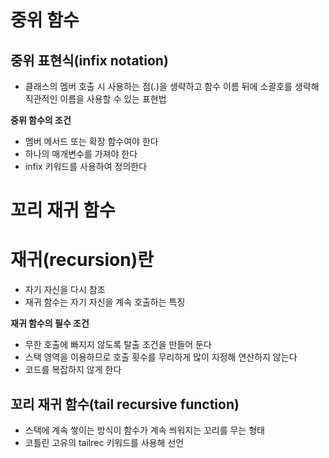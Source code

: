 # 중위 함수

## 중위 표현식(infix notation)
- 클래스의 멤버 호출 시 사용하는 점(.)을 생략하고 함수 이름 뒤에 소괄호를 생략해 직관적인 이름을 사용할 수 있는 표현법

**중위 함수의 조건**

- 멤버 메서드 또는 확장 함수여야 한다
- 하나의 매개변수를 가져야 한다
- infix 키워드를 사용하여 정의한다

# 꼬리 재귀 함수
# 재귀(recursion)란
- 자기 자신을 다시 참조
- 재귀 함수는 자기 자신을 계속 호출하는 특징

**재귀 함수의 필수 조건**

- 무한 호출에 빠지지 않도록 탈출 조건을 만들어 둔다
- 스택 영역을 이용하므로 호출 횟수를 무리하게 많이 지정해 연산하지 않는다
- 코드를 복잡하지 않게 한다

## 꼬리 재귀 함수(tail recursive function)
- 스택에 계속 쌓이는 방식이 함수가 계속 씌워지는 꼬리를 무는 형태
- 코틀린 고유의 tailrec 키워드를 사용해 선언